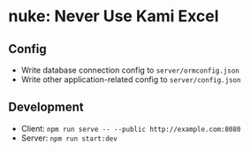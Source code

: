 nuke: Never Use Kami Excel
==========================

Config
------

- Write database connection config to `server/ormconfig.json`
- Write other application-related config to `server/config.json`

Development
-----------

- Client: `npm run serve -- --public http://example.com:8080`
- Server: `npm run start:dev`
